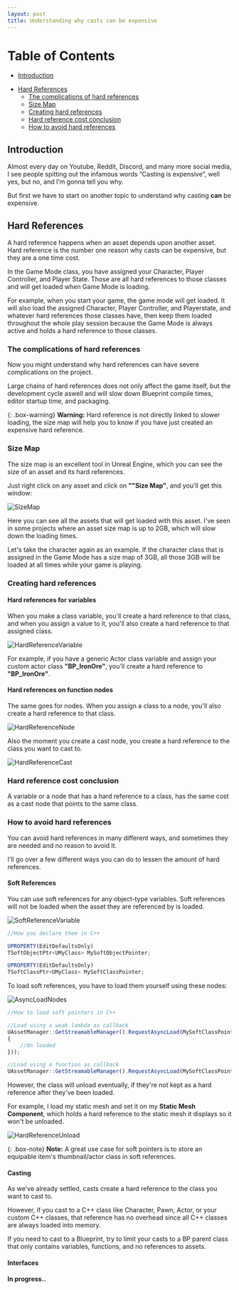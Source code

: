 ```yaml
---
layout: post
title: Understanding why casts can be expensive
---
```


# Table of Contents
* [Introduction](#introduction)
+ [Hard References](#hard-references)
    + [The complications of hard references](#the-complications-of-hard-references)
    + [Size Map](#size-map)
    + [Creating hard references](#creating-hard-references)
    + [Hard reference cost conclusion](#hard-reference-cost-conclusion)
    + [How to avoid hard references](#how-to-avoid-hard-references)

<a name="introduction"></a>
## Introduction 

Almost every day on Youtube, Reddit, Discord, and many more social media, I see people spitting out the infamous words “Casting is expensive”, well yes, but no, and I’m gonna tell you why.

But first we have to start on another topic to understand why casting **can** be expensive.

<a name="hard-references"></a>
## Hard References

A hard reference happens when an asset depends upon another asset. Hard reference is the number one reason why casts can be expensive, but they are a one time cost.  

In the Game Mode class, you have assigned your Character, Player Controller, and Player State. Those are all hard references to those classes and will get loaded when Game Mode is loading.

For example, when you start your game, the game mode will get loaded. It will also load the assigned Character, Player Controller, and Playerstate, and whatever hard references those classes have, then keep them loaded throughout the whole play session because the Game Mode is always active and holds a hard reference to those classes.

### The complications of hard references

Now you might understand why hard references can have severe complications on the project.

Large chains of hard references does not only affect the game itself, but the development cycle aswell and will slow down Blueprint compile times, editor startup time, and packaging.

{: .box-warning}
**Warning:** Hard reference is not directly linked to slower loading, the size map will help you to know if you have just created an expensive hard reference.

<a name="size-map"></a>
### Size Map

The size map is an excellent tool in Unreal Engine, which you can see the size of an asset and its hard references.

Just right click on any asset and click on **""Size Map"**, and you'll get this window:

![SizeMap](https://raw.githubusercontent.com/OlssonDev/olssondev.github.io/master/assets/img/Casting/Image_05.JPG)

Here you can see all the assets that will get loaded with this asset. I've seen in some projects where an asset size map is up to 2GB, which will slow down the loading times.

Let's take the character again as an example. If the character class that is assigned in the Game Mode has a size map of 3GB, all those 3GB will be loaded at all times while your game is playing.

<a name="creating-hard-references"></a>
### Creating hard references

#### Hard references for variables

When you make a class variable, you'll create a hard reference to that class, and when you assign a value to it, you'll also create a hard reference to that assigned class.

![HardReferenceVariable](https://raw.githubusercontent.com/OlssonDev/olssondev.github.io/master/assets/img/Casting/Image_01.JPG)

For example, if you have a generic Actor class variable and assign your custom actor class **"BP_IronOre"**, you'll create a hard reference to **"BP_IronOre"**.

#### Hard references on function nodes

The same goes for nodes. When you assign a class to a node, you'll also create a hard reference to that class.

![HardReferenceNode](https://raw.githubusercontent.com/OlssonDev/olssondev.github.io/master/assets/img/Casting/Image_03.JPG)

Also the moment you create a cast node, you create a hard reference to the class you want to cast to.

![HardReferenceCast](https://raw.githubusercontent.com/OlssonDev/olssondev.github.io/master/assets/img/Casting/Image_04.JPG)

<a name="hard-reference-cost-conclusion"></a>
### Hard reference cost conclusion

A variable or a node that has a hard reference to a class, has the same cost as a cast node that points to the same class.

<a name="how-to-avoid-hard-references"></a>
### How to avoid hard references

You can avoid hard references in many different ways, and sometimes they are needed and no reason to avoid it.

I'll go over a few different ways you can do to lessen the amount of hard references.

#### Soft References

You can use soft references for any object-type variables. Soft references will not be loaded when the asset they are referenced by is loaded.

![SoftReferenceVariable](https://raw.githubusercontent.com/OlssonDev/olssondev.github.io/master/assets/img/Casting/Image_06.JPG)

```javascript
//How you declare them in C++

UPROPERTY(EditDefaultsOnly)
TSoftObjectPtr<UMyClass> MySoftObjectPointer;

UPROPERTY(EditDefaultsOnly)
TSoftClassPtr<UMyClass> MySoftClassPointer;
``` 

To load soft references, you have to load them yourself using these nodes:

![AsyncLoadNodes](https://raw.githubusercontent.com/OlssonDev/olssondev.github.io/master/assets/img/Casting/Image_07.JPG)

```javascript
//How to load soft pointers in C++

//Load using a weak lambda as callback
UAssetManager::GetStreamableManager().RequestAsyncLoad(MySoftClassPointer.ToSoftObjectPath(), FStreamableDelegate::CreateWeakLambda(this, [this]
{
    //On loaded
}));

//Load using a function as callback
UAssetManager::GetStreamableManager().RequestAsyncLoad(MySoftClassPointer.ToSoftObjectPath(), FStreamableDelegate::CreateUObject(this, &ThisClass::OnSoftPointerLoaded));
```

However, the class will unload eventually, if they're not kept as a hard reference after they've been loaded.

For example, I load my static mesh and set it on my **Static Mesh Component**, which holds a hard reference to the static mesh it displays so it won't be unloaded.

![HardReferenceUnload](https://raw.githubusercontent.com/OlssonDev/olssondev.github.io/master/assets/img/Casting/Image_08.JPG)

{: .box-note}
**Note:** A great use case for soft pointers is to store an equipable item's thumbnail/actor class in soft references.

#### Casting

As we've already settled, casts create a hard reference to the class you want to cast to. 

However, if you cast to a C++ class like Character, Pawn, Actor, or your custom C++ classes, that reference has no overhead since all C++ classes are always loaded into memory.

If you need to cast to a Blueprint, try to limit your casts to a BP parent class that only contains variables, functions, and no references to assets.

#### Interfaces

**In progress..** 

